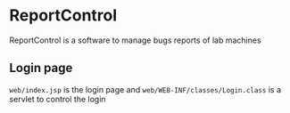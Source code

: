 ReportControl
=============

ReportControl is a software to manage bugs reports of lab machines 


## Login page

`web/index.jsp` is the login page and `web/WEB-INF/classes/Login.class` is a servlet to control the login